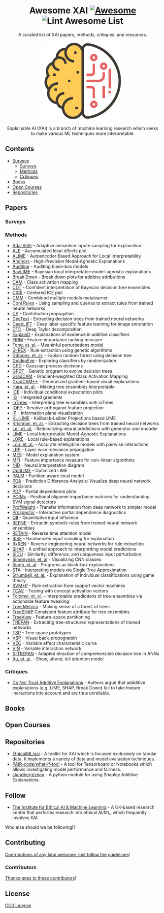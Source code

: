 <div align="center">

<!-- title -->
<!--lint ignore no-dead-urls-->
# Awesome XAI [![Awesome](https://awesome.re/badge.svg)](https://awesome.re) ![Lint Awesome List](https://github.com/altamiracorp/awesome-xai/workflows/Lint%20Awesome%20List/badge.svg)

<!-- subtitle -->
A curated list of XAI papers, methods, critiques, and resources.

<!-- image -->
<img src="https://github.com/altamiracorp/awesome-xai/blob/master/images/icon.png?raw=true" />

<!-- description -->
Explainable AI (XAI) is a branch of machine learning research which seeks to make various 
ML techniques more interpretable.

</div>

<!-- TOC -->

## Contents
- [Surveys](#surveys)
    - [Surveys](#surveys)
    - [Methods](#methods)
    - [Critiques](#critiques)
- [Books](#books)
- [Open Courses](#open-courses)
- [Repositories](#repositories)


<!-- CONTENT -->
## Papers
### Surveys
### Methods
* [Ada-SISE](https://arxiv.org/abs/2102.07799) - Adaptive semantice inpute sampling for explanation
* [ALE](https://rss.onlinelibrary.wiley.com/doi/abs/10.1111/rssb.12377) - Accumulated local effects plot
* [ALIME](https://link.springer.com/chapter/10.1007/978-3-030-33607-3_49) - Autoencoder Based Approach for Local Interpretability
* [Anchors](https://ojs.aaai.org/index.php/AAAI/article/view/11491) - High-Precision Model-Agnostic Explanations
* [Auditing](https://link.springer.com/article/10.1007/s10115-017-1116-3) - Auditing black-box models
* [BayLIME](https://arxiv.org/abs/2012.03058) - Bayesian local interpretable model-agnostic explanations
* [Break Down](http://ema.drwhy.ai/breakDown.html#BDMethod) - Break down plots for additive attributions
* [CAM](https://www.cv-foundation.org/openaccess/content_cvpr_2016/papers/Zhou_Learning_Deep_Features_CVPR_2016_paper.pdf) - Class activation mapping
* [CDT](https://ieeexplore.ieee.org/abstract/document/4167900) - Confident interpretation of Bayesian decision tree ensembles
* [CICE](https://christophm.github.io/interpretable-ml-book/ice.html) - Centered ICE plot
* [CMM](https://citeseerx.ist.psu.edu/viewdoc/download?doi=10.1.1.40.2710&rep=rep1&type=pdf) - Combined multiple models metalearner
* [Conj Rules](https://www.sciencedirect.com/science/article/pii/B9781558603356500131) - Using sampling and queries to extract rules from trained neural networks
* [CP](https://ieeexplore.ieee.org/abstract/document/6597214) - Contribution propogation
* [DecText](https://dl.acm.org/doi/abs/10.1145/775047.775113) - Extracting decision trees from trained neural networks
* [DeepLIFT](https://ieeexplore-ieee-org.ezproxy.libraries.wright.edu/abstract/document/9352498) - Deep label-specific feature learning for image annotation
* [DTD](https://www.sciencedirect.com/science/article/pii/S0031320316303582) - Deep Taylor decomposition
* [ExplainD](https://www.aaai.org/Papers/IAAI/2006/IAAI06-018.pdf) - Explanations of evidence in additive classifiers
* [FIRM](https://link.springer.com/chapter/10.1007/978-3-642-04174-7_45) - Feature importance ranking measure
* [Fong, et. al.](https://openaccess.thecvf.com/content_iccv_2017/html/Fong_Interpretable_Explanations_of_ICCV_2017_paper.html) - Meaninful perturbations model
* [G-REX](https://www.academia.edu/download/51462700/s0362-546x_2896_2900267-220170122-9600-1njrpyx.pdf) - Rule extraction using genetic algorithms
* [Gibbons, et. al.](https://www.ncbi.nlm.nih.gov/pmc/articles/PMC3977175/) - Explain random forest using decision tree
* [GoldenEye](https://link-springer-com.ezproxy.libraries.wright.edu/article/10.1007/s10618-014-0368-8) - Exploring classifiers by randomization
* [GPD](https://arxiv.org/abs/0912.1128) - Gaussian process decisions
* [GPDT](https://ieeexplore.ieee.org/abstract/document/4938655) - Genetic program to evolve decision trees
* [GradCAM](https://openaccess.thecvf.com/content_iccv_2017/html/Selvaraju_Grad-CAM_Visual_Explanations_ICCV_2017_paper.html) - Gradient-weighted Class Activation Mapping
* [GradCAM++](https://ieeexplore.ieee.org/abstract/document/8354201/) - Generalized gradient-based visual explanations
* [Hara, et. al.](https://arxiv.org/abs/1606.05390) - Making tree ensembles interpretable
* [ICE](https://www.tandfonline.com/doi/abs/10.1080/10618600.2014.907095) - Individual conditional expectation plots
* [IG](http://proceedings.mlr.press/v70/sundararajan17a/sundararajan17a.pdf) - Integrated gradients
* [inTrees](https://link.springer.com/article/10.1007/s41060-018-0144-8) - Interpreting tree ensembles with inTrees
* [IOFP](https://arxiv.org/abs/1611.04967) - Iterative orthoganol feature projection
* [IP](https://arxiv.org/abs/1703.00810) - Information plane visualization
* [KL-LIME](https://arxiv.org/abs/1810.02678) - Kullback-Leibler Projections based LIME
* [Krishnan, et. al.](https://www.sciencedirect.com/science/article/abs/pii/S0031320398001812) - Extracting decision trees from trained neural networks
* [Lei, et. al.](https://arxiv.org/abs/1606.04155) - Rationalizing neural predictions with generator and encoder
* [LIME](https://dl.acm.org/doi/abs/10.1145/2939672.2939778) - Local Interpretable Model-Agnostic Explanations
* [LORE](https://arxiv.org/abs/1805.10820) - Local rule-based explanations
* [Lou, et. al.](https://dl.acm.org/doi/abs/10.1145/2487575.2487579) - Accurate intelligibile models with pairwise interactions
* [LRP](https://journals.plos.org/plosone/article?id=10.1371/journal.pone.0130140) - Layer-wise relevance propogation
* [MES](https://ieeexplore.ieee.org/abstract/document/7738872) - Model explanation system
* [MFI](https://arxiv.org/abs/1611.07567) - Feature importance measure for non-linear algorithms
* [NID](https://www.sciencedirect.com/science/article/abs/pii/S0304380002000649) - Neural interpretation diagram
* [OptiLIME](https://arxiv.org/abs/2006.05714) - Optimized LIME
* [PALM](https://dl.acm.org/doi/abs/10.1145/3077257.3077271) - Partition aware local model
* [PDA](https://arxiv.org/abs/1702.04595) - Prediction Difference Analysis: Visualize deep neural network decisions
* [PDP](https://projecteuclid.org/download/pdf_1/euclid.aos/1013203451) - Partial dependence plots
* [POIMs](https://academic.oup.com/bioinformatics/article/24/13/i6/233341) - Positional oligomer importance matrices for understanding SVM signal detectors
* [ProfWeight](https://arxiv.org/abs/1807.07506) - Transfer information from deep network to simpler model
* [Prospector](https://dl.acm.org/doi/abs/10.1145/2858036.2858529) - Interactive partial dependence diagnostics
* [QII](https://ieeexplore.ieee.org/abstract/document/7546525) - Quantitative input influence
* [REFNE](https://content.iospress.com/articles/ai-communications/aic272) - Extractin symbolic rules from trained neural network ensembles
* [RETAIN](https://arxiv.org/abs/1608.05745) - Reverse time attention model
* [RISE](https://arxiv.org/abs/1806.07421) - Randomized input sampling for explanation
* [RxREN](https://link.springer.com/article/10.1007%2Fs11063-011-9207-8) - Reverse engineering neural networks for rule extraction
* [SHAP](https://arxiv.org/abs/1705.07874) - A unified approach to interpretting model predictions
* [SIDU](https://arxiv.org/abs/2101.10710) - Similarity, difference, and uniqueness input perturbation
* [Simonynan, et. al](https://arxiv.org/abs/1312.6034) - Visualizing CNN classes
* [Singh, et. al](https://arxiv.org/abs/1611.07579) - Programs as black-box explanations
* [STA](https://arxiv.org/abs/1610.09036) - Interpreting models via Single Tree Approximation
* [Strumbelj, et. al.](https://www.jmlr.org/papers/volume11/strumbelj10a/strumbelj10a.pdf) - Explanation of individual classifications using game theory
* [SVM+P](https://www.academia.edu/download/2471122/3uecwtv9xcwxg6r.pdf) - Rule extraction from support vector machines
* [TCAV](https://openreview.net/forum?id=S1viikbCW) - Testing with concept activation vectors
* [Tolomei, et. al.](https://dl.acm.org/doi/abs/10.1145/3097983.3098039) - Interpretable predictions of tree-ensembles via actionable feature tweaking
* [Tree Metrics](https://www.researchgate.net/profile/Edward-George-2/publication/2610587_Making_Sense_of_a_Forest_of_Trees/links/55b1085d08aec0e5f430eb40/Making-Sense-of-a-Forest-of-Trees.pdf) - Making sense of a forest of trees
* [TreeSHAP](https://arxiv.org/abs/1706.06060) Consistent feature attribute for tree ensembles
* [TreeView](https://arxiv.org/abs/1611.07429) - Feature-space partitioning
* [TREPAN](http://www.inf.ufrgs.br/~engel/data/media/file/cmp121/TREPAN_craven.nips96.pdf) - Extracting tree-structured representations of trained networks
* [TSP](https://dl.acm.org/doi/abs/10.1145/3412815.3416893) - Tree space prototypes
* [VBP](http://www.columbia.edu/~aec2163/NonFlash/Papers/VisualBackProp.pdf) - Visual back-propogratoin
* [VEC](https://ieeexplore.ieee.org/abstract/document/5949423) - Variable effect characteristic curve
* [VIN](https://dl.acm.org/doi/abs/10.1145/1014052.1014122) - Variable interaction network
* [X-TREPAN](https://arxiv.org/abs/1508.07551) - Adapted etraction of comprehensible decision tree in ANNs
* [Xu, et. al.](http://proceedings.mlr.press/v37/xuc15) - Show, attend, tell attention model

### Critiques
* [Do Not Trust Additive Explanations](https://arxiv.org/abs/1903.11420) -
    Authors argue that addditive explanations (e.g. LIME, SHAP, Break Down) fail
    to take feature ineractions into account and are thus unreliable.
  

## Books

## Open Courses

## Repositories

- [EthicalML/xai](https://github.com/EthicalML/xai) - A toolkit for XAI which is focused exclusively on tabular data. It implements a variety of data and model evaluation techniques.
- [PAIR-code/what-if-tool](https://github.com/PAIR-code/what-if-tool) - A tool for Tensorboard or Notebooks which allows investigating model performance and fairness.
- [slundberg/shap](https://github.com/slundberg/shap) - A python module for using Shapley Additive Explanations.


<!-- END CONTENT -->

## Follow
- [The Institute for Ethical AI & Machine Learning](https://ethical.institute/index.html) - A UK-based research center that performs research into ethical AI/ML, which frequently involves XAI.

Who else should we be following!?

## Contributing

[Contributions of any kind welcome, just follow the guidelines](contributing.md)!

### Contributors
[Thanks goes to these contributors](https://github.com/altamiracorp/awesome-xai/graphs/contributors)!

## License
[CC0 License](license)
